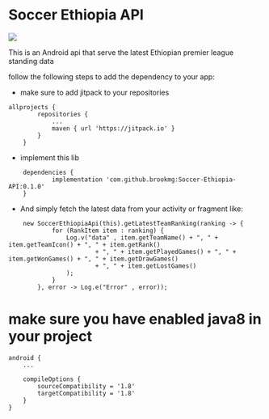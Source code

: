 # Soccer Ethiopia API
[![](https://jitpack.io/v/brookmg/Soccer-Ethiopia-API.svg)](https://jitpack.io/#brookmg/Soccer-Ethiopia-API)

This is an Android api that serve the latest Ethiopian premier league standing data

follow the following steps to add the dependency to your app:

* make sure to add jitpack to your repositories

``` 
allprojects {
		repositories {
			...
			maven { url 'https://jitpack.io' }
		}
	}
```

* implement this lib

``` 
	dependencies {
	        implementation 'com.github.brookmg:Soccer-Ethiopia-API:0.1.0'
	}
```

* And simply fetch the latest data from your activity or fragment like:

```
	new SoccerEthiopiaApi(this).getLatestTeamRanking(ranking -> {
            for (RankItem item : ranking) {
                Log.v("data" , item.getTeamName() + ", " + item.getTeamIcon() + ", " + item.getRank()
                        + ", " + item.getPlayedGames() + ", " + item.getWonGames() + ", " + item.getDrawGames() 
                        + ", " + item.getLostGames()
                );
            }
        }, error -> Log.e("Error" , error));
```

# make sure you have enabled java8 in your project 
```
android {
	...
	
    compileOptions {
        sourceCompatibility = '1.8'
        targetCompatibility = '1.8'
    }
}
```